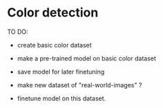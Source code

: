 # Color detection

TO DO: 
- create basic color dataset
- make a pre-trained model on basic color dataset
- save model for later finetuning

- make new dataset of "real-world-images" ? 
- finetune model on this dataset.